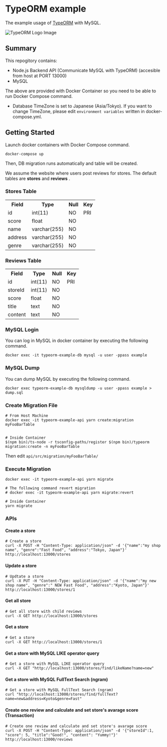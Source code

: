 # TypeORM example

The example usage of [TypeORM](https://typeorm.io/) with MySQL.

![TypeORM Logo Image](https://user-images.githubusercontent.com/3450879/82937367-050ae900-9fcb-11ea-9371-8cd0c4bf77a0.png)


## Summary

This repogitory contains:

* Node.js Backend API (Communicate MySQL with TypeORM) (accesible from host at PORT 13000)
* MySQL

The above are provided with Docker Container so you need to be able to run Docker Compose command.

* Database TimeZone is set to Japanese (Asia/Tokyo). If you want to change TimeZone, please edit `environment variables` written in docker-compose.yml. 


## Getting Started

Launch docker containers with Docker Compose command.

```
docker-compose up
```

Then, DB migration runs automatically and table will be created.


We assume the website where users post reviews for stores. The default tables are __stores__ and __reviews__ .

### Stores Table

<table>
  <tr>
    <th>Field</th>
    <th>Type</th>
    <th>Null</th>        
    <th>Key</th>
  </tr>
  <tr>
    <td>id</td>
    <td>int(11)</td>
    <td>NO</td>        
    <td>PRI</td>
  </tr>  
  <tr>
    <td>score</td>
    <td>float</td>
    <td>NO</td>        
    <td></td>
  </tr>  
  <tr>
    <td>name</td>
    <td>varchar(255)</td>
    <td>NO</td>        
    <td></td>
  </tr>  
  <tr>
    <td>address</td>
    <td>varchar(255)</td>
    <td>NO</td>        
    <td></td>
  </tr>  
  <tr>
    <td>genre</td>
    <td>varchar(255)</td>
    <td>NO</td>        
    <td></td>
  </tr>
</table>


### Reviews Table


<table>
  <tr>
    <th>Field</th>
    <th>Type</th>
    <th>Null</th>        
    <th>Key</th>
  </tr>
  <tr>
    <td>id</td>
    <td>int(11)</td>
    <td>NO</td>        
    <td>PRI</td>
  </tr>  
  <tr>
    <td>storeId</td>
    <td>int(11)</td>
    <td>NO</td>
    <td></td>
  </tr>  
  <tr>
    <td>score</td>
    <td>float</td>
    <td>NO</td>        
    <td></td>
  </tr>  
  <tr>
    <td>title</td>
    <td>text</td>
    <td>NO</td>        
    <td></td>
  </tr>  
  <tr>
    <td>content</td>
    <td>text</td>
    <td>NO</td>        
    <td></td>
  </tr>
</table>

### MySQL Login

You can log in MySQL in docker container by executing the following command.

```
docker exec -it typeorm-example-db mysql -u user -ppass example
```


### MySQL Dump

You can dump MySQL by executing the following command.

```
docker exec typeorm-example-db mysqldump -u user -ppass example > dump.sql
```

### Create Migration File


```
# From Host Machine
docker exec -it typeorm-example-api yarn create:migration myFooBarTable


# Inside Container
$(npm bin)/ts-node -r tsconfig-paths/register $(npm bin)/typeorm migration:create -n myFooBarTable
```

Then edit `api/src/migration/myFooBarTable/` 


### Execute Migration

```
docker exec -it typeorm-example-api yarn migrate

# The following command revert migration
# docker exec -it typeorm-example-api yarn migrate:revert

# Inside Container
yarn migrate
```


### APIs


#### Create a store

```
# Create a store
curl -X POST -H "Content-Type: application/json" -d '{"name":"my shop name", "genre":"Fast Food", "address":"Tokyo, Japan"}' http://localhost:13000/stores
```

#### Update a store

```
# Updtate a store
curl -X PUT -H "Content-Type: application/json" -d '{"name":"my new shop name", "genre":" NEW Fast Food", "address":"Kyoto, Japan"}' http://localhost:13000/stores/1
```

#### Get all store

```
# Get all store with child reviews
curl -X GET http://localhost:13000/stores 
```

#### Get a store

```
# Get a store
curl -X GET http://localhost:13000/stores/1
```

#### Get a store with MySQL LIKE operator query

```
# Get a store with MySQL LIKE operator query
curl -X GET "http://localhost:13000/stores/find/likeName?name=new"
```

#### Get a store with MySQL FullText Search (ngram)

```
# Get a store with MySQL FullText Search (ngram)
curl "http://localhost:13000/stores/find/fullText?name=new&address=Kyoto&genre=Fast"
```


#### Create one review and calculate and set store's avarage score (Transaction)

```
# Create one review and calculate and set store's avarage score
curl -X POST -H "Content-Type: application/json" -d '{"storeId":1, "score": 5, "title":"Good!", "content": "Yummy!"}' http://localhost:13000/reviews
```


